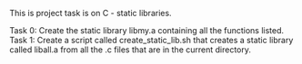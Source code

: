 This is project task is on C - static libraries.

Task 0: Create the static library libmy.a containing all the functions listed.
Task 1: Create a script called create_static_lib.sh that creates a static library called liball.a from all the .c files that are in the current directory.
